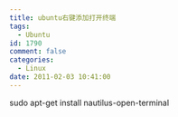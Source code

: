 ```yaml
---
title: ubuntu右键添加打开终端
tags:
  - Ubuntu
id: 1790
comment: false
categories:
  - Linux
date: 2011-02-03 10:41:00
---
```


sudo apt-get install nautilus-open-terminal